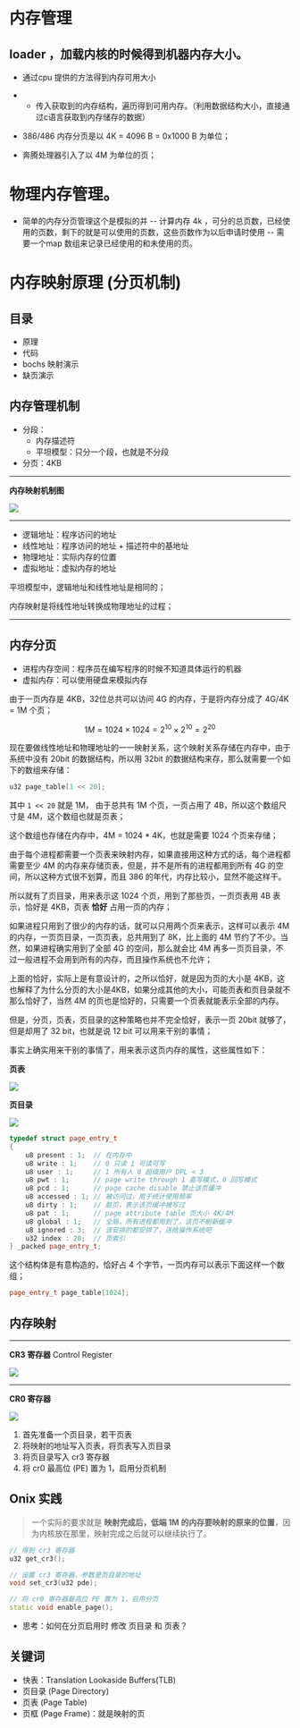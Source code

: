 # 内存管理



## loader ，加载内核的时候得到机器内存大小。
- 通过cpu 提供的方法得到内存可用大小
- - 传入获取到的内存结构，遍历得到可用内存。（利用数据结构大小，直接通过c语言获取到内存储存的数据）

- 386/486 内存分页是以 4K = 4096 B = 0x1000 B 为单位；
- 奔腾处理器引入了以 4M 为单位的页；


# 物理内存管理。
- 简单的内存分页管理这个是模拟的并
-- 计算内存 4k ，可分的总页数，已经使用的页数，剩下的就是可以使用的页数，这些页数作为以后申请时使用
-- 需要一个map 数组来记录已经使用的和未使用的页。


# 内存映射原理 (分页机制)

## 目录

- 原理
- 代码
- bochs 映射演示
- 缺页演示

## 内存管理机制

- 分段：
    - 内存描述符
    - 平坦模型：只分一个段，也就是不分段
- 分页：4KB

---

**内存映射机制图**

![](./images/memory_paging_01.drawio.svg)

---

- 逻辑地址：程序访问的地址
- 线性地址：程序访问的地址 + 描述符中的基地址
- 物理地址：实际内存的位置
- 虚拟地址：虚拟内存的地址

平坦模型中，逻辑地址和线性地址是相同的；

内存映射是将线性地址转换成物理地址的过程；

---

## 内存分页

- 进程内存空间：程序员在编写程序的时候不知道具体运行的机器
- 虚拟内存：可以使用硬盘来模拟内存

由于一页内存是 4KB，32位总共可以访问 4G 的内存，于是将内存分成了 4G/4K = 1M 个页；

$$
1M = 1024 \times 1024 = 2^{10} \times 2^{10} = 2^{20}
$$

现在要做线性地址和物理地址的一一映射关系，这个映射关系存储在内存中，由于系统中没有 20bit 的数据结构，所以用 32bit 的数据结构来存，那么就需要一个如下的数组来存储：

```c++
u32 page_table[1 << 20];
```

其中 `1 << 20` 就是 1M， 由于总共有 1M 个页，一页占用了 4B，所以这个数组尺寸是 4M，这个数组也就是页表；

这个数组也存储在内存中，4M = 1024 * 4K，也就是需要 1024 个页来存储；

由于每个进程都需要一个页表来映射内存，如果直接用这种方式的话，每个进程都需要至少 4M 的内存来存储页表，但是，并不是所有的进程都用到所有 4G 的空间，所以这种方式很不划算，而且 386 的年代，内存比较小，显然不能这样干。

所以就有了页目录，用来表示这 1024 个页，用到了那些页，一页页表用 4B 表示，恰好是 4KB，页表 **恰好** 占用一页的内存；

如果进程只用到了很少的内存的话，就可以只用两个页来表示，这样可以表示 4M 的内存，一页页目录，一页页表，总共用到了 8K，比上面的 4M 节约了不少。当然，如果进程确实用到了全部 4G 的空间，那么就会比 4M 再多一页页目录，不过一般进程不会用到所有的内存，而且操作系统也不允许；

上面的恰好，实际上是有意设计的，之所以恰好，就是因为页的大小是 4KB，这也解释了为什么分页的大小是4KB，如果分成其他的大小，可能页表和页目录就不那么恰好了，当然 4M 的页也是恰好的，只需要一个页表就能表示全部的内存。

但是，分页，页表，页目录的这种策略也并不完全恰好，表示一页 20bit 就够了，但是却用了 32 bit，也就是说 12 bit 可以用来干别的事情；

事实上确实用来干别的事情了，用来表示这页内存的属性，这些属性如下：

**页表**

![](./images/memory_pte.drawio.svg)

**页目录**

![](./images/memory_pde.drawio.svg)

```c++
typedef struct page_entry_t
{
    u8 present : 1;  // 在内存中
    u8 write : 1;    // 0 只读 1 可读可写
    u8 user : 1;     // 1 所有人 0 超级用户 DPL < 3
    u8 pwt : 1;      // page write through 1 直写模式，0 回写模式
    u8 pcd : 1;      // page cache disable 禁止该页缓冲
    u8 accessed : 1; // 被访问过，用于统计使用频率
    u8 dirty : 1;    // 脏页，表示该页缓冲被写过
    u8 pat : 1;      // page attribute table 页大小 4K/4M
    u8 global : 1;   // 全局，所有进程都用到了，该页不刷新缓冲
    u8 ignored : 3;  // 该安排的都安排了，送给操作系统吧
    u32 index : 20;  // 页索引
} _packed page_entry_t;
```

这个结构体是有意构造的，恰好占 4 个字节，一页内存可以表示下面这样一个数组；

```c++
page_entry_t page_table[1024];
```

## 内存映射

---

**CR3 寄存器**  Control Register

![](./images/memory_cr3.drawio.svg)

---

**CR0 寄存器**

![](./images/memory_cr0.drawio.svg)

1. 首先准备一个页目录，若干页表
2. 将映射的地址写入页表，将页表写入页目录
3. 将页目录写入 cr3 寄存器
4. 将 cr0 最高位 (PE) 置为 1，启用分页机制

## Onix 实践

> 一个实际的要求就是 **映射完成后，低端 1M 的内存要映射的原来的位置**，因为内核放在那里，映射完成之后就可以继续执行了。

```c++
// 得到 cr3 寄存器
u32 get_cr3();

// 设置 cr3 寄存器，参数是页目录的地址
void set_cr3(u32 pde);

// 将 cr0 寄存器最高位 PE 置为 1，启用分页
static void enable_page();
```

- 思考：如何在分页启用时 修改 页目录 和 页表？

## 关键词

- 快表：Translation Lookaside Buffers(TLB)
- 页目录 (Page Directory)
- 页表 (Page Table)
- 页框 (Page Frame)：就是映射的页